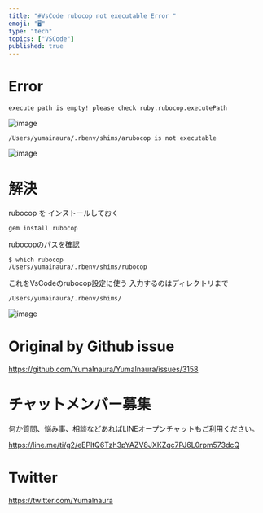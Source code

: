```yaml
---
title: "#VsCode rubocop not executable Error "
emoji: "🖥"
type: "tech"
topics: ["VSCode"]
published: true
---
```


# Error

`execute path is empty! please check ruby.rubocop.executePath`

![image](https://user-images.githubusercontent.com/13635059/81465055-19e13180-9202-11ea-8d57-18653881fa8a.png)

`/Users/yumainaura/.rbenv/shims/arubocop is not executable`

![image](https://user-images.githubusercontent.com/13635059/81465079-48f7a300-9202-11ea-8a9d-356a9dc3f9bd.png)

# 解決

rubocop を インストールしておく

```
gem install rubocop
```

rubocopのパスを確認

```
$ which rubocop
/Users/yumainaura/.rbenv/shims/rubocop
```

これをVsCodeのrubocop設定に使う
入力するのはディレクトリまで

`/Users/yumainaura/.rbenv/shims/`

![image](https://user-images.githubusercontent.com/13635059/81465025-c5d64d00-9201-11ea-9b7b-fcd0f452996a.png)


# Original by Github issue

https://github.com/YumaInaura/YumaInaura/issues/3158











<!-- Update From Qiita API -->

# チャットメンバー募集


何か質問、悩み事、相談などあればLINEオープンチャットもご利用ください。

https://line.me/ti/g2/eEPltQ6Tzh3pYAZV8JXKZqc7PJ6L0rpm573dcQ





# Twitter


https://twitter.com/YumaInaura


<!-- Update From Qiita API -->


